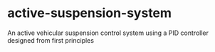 # active-suspension-system
An active vehicular suspension control system using a PID controller designed from first principles
